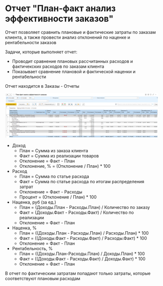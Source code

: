# Отчет "План-факт анализ эффективности заказов"

Отчет позволяет сравнить плановые и фактические затраты по заказам клиента, а также провести анализ отклонений по наценке и рентабельности заказов

Задачи, которые выполняет отчет:
- Проводит сравнение плановых рассчитанных расходов и фактичекских расходов по заказам клиента
- Показывает сравнение плановой и фактической наценки и рентабельности

Отчет находится в Заказы - Отчеты

![1]

- Доход
    - План = Сумма из заказа клиента
    - Факт = Сумма из реализации товаров
    - Отклонение = Факт - План
    - Отклонение, % = (Отклонение / План) * 100
- Расход    
    - План = Сумма по статье расхода
    - Факт = Сумма по статье расхода по итогам распределения затрат
    - Отклонение = Факт - Расходы
    - Процент = (Отклонение / План) * 100
- Наценка, руб (за ед.)
    - План = (Доходы.План - Расходы.План) / Количество по заказу
    - Факт = (Доходы.Факт - Расходы.Факт) / Количество по реализации
    - Отклонение = Факт - План
- Наценка, % 
    - План = ((Доходы.План - Расходы.План) / Расходы.План) * 100
    - Факт = ((Доходы.Факт - Расходы.Факт) / Расходы.Факт) * 100
    - Отклонение = Факт - План
- Рентабельность, %
    - План = ((Доходы.План-Расходы.План) / Доходы.План) * 100
    - Факт = ((Доходы.Факт - Расходы.Факт) / Доходы.Факт) * 100
    - Отклонение = Факт - План

В отчет по фактическим затратам попадают только затраты, которые соответствуют плановым расходам

[1]: PlanFactOrdersEfficiency.png 